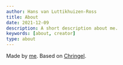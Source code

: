 ```yaml
---
author: Hans van Luttikhuizen-Ross
title: About
date: 2021-12-09
description: A short description about me.
keywords: [about, creator]
type: about
---
```


Made by [me](https://github.com/pindab0ter/). Based on [Chringel](https://github.com/chringel21/chringel-hugo-theme).
